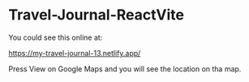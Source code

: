# Travel-Journal-ReactVite

You could see this online at:

https://my-travel-journal-13.netlify.app/

Press View on Google Maps and you will see the location on tha map.
